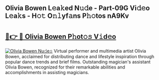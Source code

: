 ## Olivia Bowen L𝚎a𝚔ed N𝚞𝚍e - Part-09G Vi𝚍𝚎o L𝚎a𝚔s - H𝚘𝚝 O𝚗𝚕yf𝚊ns P𝚑𝚘tos nA9Kv

# <h2><a href="http://kf0vuu.oniu.top/?m=Olivia+Bowen">🔗👉 🔴 Olivia Bowen P𝚑ot𝚘𝚜 V𝚒d𝚎o</a></h2>

[![Olivia Bowen Nu𝚍e𝚜](https://i.imgur.com/0qMVB7G.gif)](http://kf0vuu.oniu.top/?m=Olivia+Bowen)
Virtual performer and multimedia artist Olivia Bowen, acclaimed for distributing dance and lifestyle inspiration through popular dance trends and brief films. Outstanding magician's assistant Olivia Bowen, recognized for their remarkable abilities and accomplishments in assisting magicians.  
